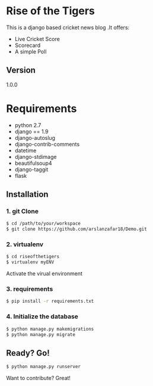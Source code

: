 # Rise of the Tigers

This is a django based cricket news blog .It offers:

  - Live Cricket Score
  - Scorecard
  - A simple Poll
  
## Version
1.0.0

# Requirements
- python 2.7
- django == 1.9
- django-autoslug
- django-contrib-comments
- datetime
- django-stdimage
- beautifulsoup4
- django-taggit
- flask

## Installation

### 1. git Clone
```sh
$ cd /path/to/your/workspace
$ git clone https://github.com/arslanzafar18/Demo.git
```
### 2. virtualenv

```sh
$ cd riseofthetigers
$ virtualenv myENV
```
Activate the virual environment
### 3. requirements

```sh
$ pip install -r requirements.txt
```

### 4. Initialize the database
```sh
$ python manage.py makemigrations
$ python manage.py migrate
```
## Ready? Go!
```sh
$ python manage.py runserver
```
Want to contribute? Great!


